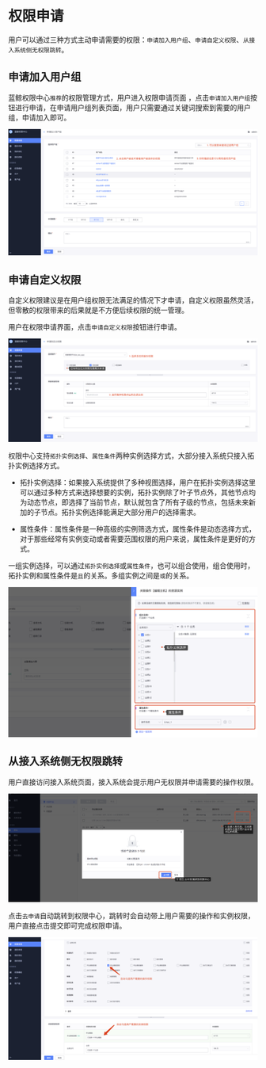 # 权限申请

用户可以通过三种方式主动申请需要的权限：`申请加入用户组`、`申请自定义权限`、`从接入系统侧无权限跳转`。

## 申请加入用户组

蓝鲸权限中心`推荐`的权限管理方式，用户进入权限申请页面 ，点击`申请加入用户组`按钮进行申请，在申请用户组列表页面，用户只需要通过关键词搜索到需要的用户组，申请加入即可。

![image-20200921202339786](PermissionsApply/image-20200921202339786.png)

## 申请自定义权限

自定义权限建议是在用户组权限无法满足的情况下才申请，自定义权限虽然灵活，但零散的权限带来的后果就是不方便后续权限的统一管理。

用户在权限申请界面，点击`申请自定义权限`按钮进行申请。

![image-20200921210551992](PermissionsApply/image-20200921210551992.png)

权限中心支持`拓扑实例选择`、`属性条件`两种实例选择方式，大部分接入系统只接入拓扑实例选择方式。

- 拓扑实例选择：如果接入系统提供了多种视图选择，用户在拓扑实例选择这里可以通过多种方式来选择想要的实例，拓扑实例除了叶子节点外，其他节点均为动态节点，即选择了当前节点，默认就包含了所有子级的节点，包括未来新加的子节点。拓扑实例选择能满足大部分用户的选择需求。

- 属性条件：属性条件是一种高级的实例筛选方式，属性条件是动态选择方式，对于那些经常有实例变动或者需要范围权限的用户来说，属性条件是更好的方式。

一组实例选择，可以通过`拓扑实例选择`或`属性条件`，也可以组合使用，组合使用时，拓扑实例和属性条件是`且`的关系。多组实例之间是`或`的关系。

![image-20200921211124608](PermissionsApply/image-20200921211124608.png)

## 从接入系统侧无权限跳转

用户直接访问接入系统页面，接入系统会提示用户无权限并申请需要的操作权限。

![image-20200921215730298](PermissionsApply/image-20200921215730298.png)

点击`去申请`自动跳转到权限中心，跳转时会自动带上用户需要的操作和实例权限，用户直接点击提交即可完成权限申请。

![image-20200921220101732](PermissionsApply/image-20200921220101732.png)

